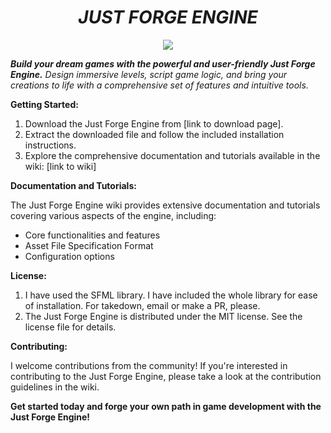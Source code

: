 <H1><b><i><center> JUST FORGE ENGINE </center></i></b></H1>
  
<p align = "center">
   <img src = "https://github.com/Asher-Ul-Haque/Just-Forge-Engine/assets/147892995/c5c6bb92-0e61-4e47-a244-be752cb312da">
</p>



**<i>Build your dream games with the powerful and user-friendly Just Forge Engine.** Design immersive levels, script game logic, and bring your creations to life with a comprehensive set of features and intuitive tools.</i>

**Getting Started:**

1. Download the Just Forge Engine from [link to download page].
2. Extract the downloaded file and follow the included installation instructions.
3. Explore the comprehensive documentation and tutorials available in the wiki: [link to wiki]

**Documentation and Tutorials:**

The Just Forge Engine wiki provides extensive documentation and tutorials covering various aspects of the engine, including:

* Core functionalities and features
* Asset File Specification Format
* Configuration options

**License:**

1. I have used the SFML library. I have included the whole library for ease of installation. For takedown, email or make a PR, please.
2. The Just Forge Engine is distributed under the MIT license. See the license file for details.

**Contributing:**

I welcome contributions from the community! If you're interested in contributing to the Just Forge Engine, please take a look at the contribution guidelines in the wiki.


**Get started today and forge your own path in game development with the Just Forge Engine!**
